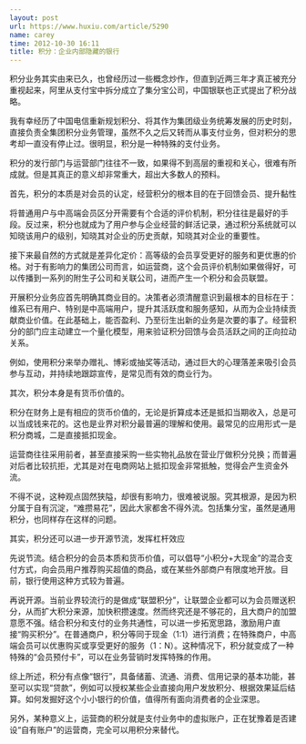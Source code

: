 ```yaml
---
layout: post
url: https://www.huxiu.com/article/5290
name: carey
time: 2012-10-30 16:11
title: 积分：企业内部隐藏的银行
---
```

积分业务其实由来已久，也曾经历过一些概念炒作，但直到近两三年才真正被充分重视起来，阿里从支付宝中拆分成立了集分宝公司，中国银联也正式提出了积分战略。

我有幸经历了中国电信重新规划积分、将其作为集团级业务统筹发展的历史时刻，直接负责全集团积分业务管理，虽然不久之后又转而从事支付业务，但对积分的思考却一直没有停止过。很明显，积分是一种特殊的支付业务。

积分的发行部门与运营部门往往不一致，如果得不到高层的重视和关心，很难有所成就。但是其真正的意义却非常重大，超出大多数人的预料。

首先，积分的本质是对会员的认定，经营积分的根本目的在于回馈会员、提升黏性

将普通用户与中高端会员区分开需要有个合适的评价机制，积分往往是最好的手段。反过来，积分也就成为了用户参与企业经营的鲜活记录，通过积分系统就可以知晓该用户的级别，知晓其对企业的历史贡献，知晓其对企业的重要性。

接下来最自然的方式就是差异化定价：高等级的会员享受更好的服务和更优惠的价格。对于有影响力的集团公司而言，如运营商，这个会员评价机制如果做得好，可以传播到一系列的附生子公司和关联公司，进而产生一个积分和会员联盟。

开展积分业务应首先明确其商业目的。决策者必须清醒意识到最根本的目标在于：维系已有用户、特别是中高端用户，提升其活跃度和服务感知，从而为企业持续贡献商业价值。在此基础上，能否盈利、乃至衍生出新的业务是次要的事了。经营积分的部门应主动建立一个量化模型，用来验证积分回馈与会员活跃之间的正向拉动关系。

例如，使用积分来举办赠礼、博彩或抽奖等活动，通过巨大的心理落差来吸引会员参与互动，并持续地跟踪宣传，是常见而有效的商业行为。

其次，积分本身是有货币价值的。

积分在财务上是有相应的货币价值的，无论是折算成本还是抵扣当期收入，总是可以当成钱来花的。这也是业界对积分最普遍的理解和使用。最常见的应用形式一是积分商城，二是直接抵扣现金。

运营商往往采用前者，甚至直接采购一些实物礼品放在营业厅做积分兑换；而普遍对后者比较抗拒，尤其是对在电商网站上抵扣现金非常抵触，觉得会产生资金外流。

不得不说，这种观点固然狭隘，却很有影响力，很难被说服。究其根源，是因为积分属于自有沉淀，“难攒易花”，因此大家都舍不得外流。包括集分宝，虽然是通用积分，也同样存在这样的问题。

其实，积分还可以进一步开源节流，发挥杠杆效应

先说节流。结合积分的会员本质和货币价值，可以倡导“小积分+大现金”的混合支付方式，向会员用户推荐购买超值的商品，或在某些外部商户有限度地开放。目前，银行使用这种方式较为普遍。

再说开源。当前业界较流行的是做成“联盟积分”，让联盟企业都可以为会员赠送积分，从而扩大积分来源，加快积攒速度。然而终究还是不够花的，且大商户的加盟意愿不强。结合积分和支付的业务共通性，可以进一步拓宽思路，激励用户直接“购买积分”。在普通商户，积分等同于现金（1:1）进行消费；在特殊商户，中高端会员可以优惠购买或享受更好的服务（1：N）。这种情况下，积分就变成了一种特殊的“会员预付卡”，可以在业务营销时发挥特殊的作用。

综上所述，积分有点像“银行”，具备储蓄、流通、消费、信用记录的基本功能，甚至可以实现“贷款”，例如可以授权某些企业直接向用户发放积分、根据效果延后结算。如何发掘好这个小小银行的价值，值得所有面向消费者的企业深思。

另外，某种意义上，运营商的积分就是支付业务中的虚拟账户，正在犹豫着是否建设“自有账户”的运营商，完全可以用积分来替代。

